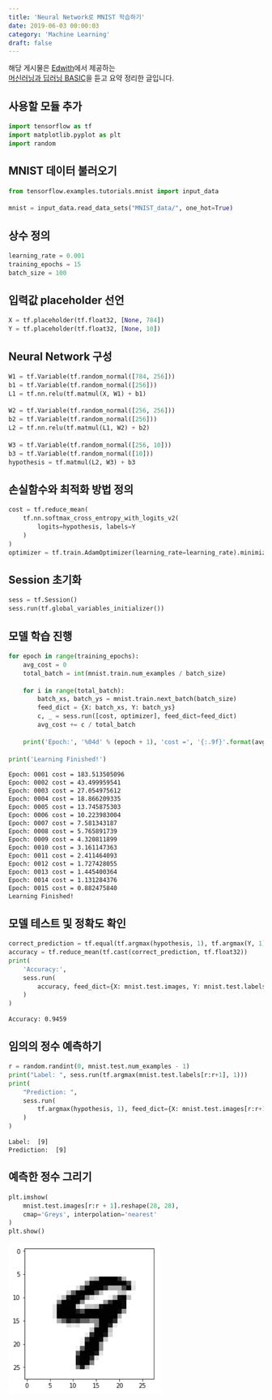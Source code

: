 ```yaml
---
title: 'Neural Network로 MNIST 학습하기'
date: 2019-06-03 00:00:03
category: 'Machine Learning'
draft: false
---
```


해당 게시물은 [Edwith](https://www.edwith.org)에서 제공하는<br/>
[머신러닝과 딥러닝 BASIC](https://www.edwith.org/others26/joinLectures/9829)을 듣고 요약 정리한 글입니다.

## 사용할 모듈 추가

```python
import tensorflow as tf
import matplotlib.pyplot as plt
import random
```

## MNIST 데이터 불러오기

```python
from tensorflow.examples.tutorials.mnist import input_data

mnist = input_data.read_data_sets("MNIST_data/", one_hot=True)
```

## 상수 정의

```python
learning_rate = 0.001
training_epochs = 15
batch_size = 100
```

## 입력값 placeholder 선언

```python
X = tf.placeholder(tf.float32, [None, 784])
Y = tf.placeholder(tf.float32, [None, 10])
```

## Neural Network 구성

```python
W1 = tf.Variable(tf.random_normal([784, 256]))
b1 = tf.Variable(tf.random_normal([256]))
L1 = tf.nn.relu(tf.matmul(X, W1) + b1)

W2 = tf.Variable(tf.random_normal([256, 256]))
b2 = tf.Variable(tf.random_normal([256]))
L2 = tf.nn.relu(tf.matmul(L1, W2) + b2)

W3 = tf.Variable(tf.random_normal([256, 10]))
b3 = tf.Variable(tf.random_normal([10]))
hypothesis = tf.matmul(L2, W3) + b3
```

## 손실함수와 최적화 방법 정의

```python
cost = tf.reduce_mean(
    tf.nn.softmax_cross_entropy_with_logits_v2(
        logits=hypothesis, labels=Y
    )
)
optimizer = tf.train.AdamOptimizer(learning_rate=learning_rate).minimize(cost)
```

## Session 초기화

```python
sess = tf.Session()
sess.run(tf.global_variables_initializer())
```

## 모델 학습 진행

```python
for epoch in range(training_epochs):
    avg_cost = 0
    total_batch = int(mnist.train.num_examples / batch_size)

    for i in range(total_batch):
        batch_xs, batch_ys = mnist.train.next_batch(batch_size)
        feed_dict = {X: batch_xs, Y: batch_ys}
        c, _ = sess.run([cost, optimizer], feed_dict=feed_dict)
        avg_cost += c / total_batch

    print('Epoch:', '%04d' % (epoch + 1), 'cost =', '{:.9f}'.format(avg_cost))

print('Learning Finished!')
```

    Epoch: 0001 cost = 183.513505096
    Epoch: 0002 cost = 43.499959541
    Epoch: 0003 cost = 27.054975612
    Epoch: 0004 cost = 18.866209335
    Epoch: 0005 cost = 13.745875303
    Epoch: 0006 cost = 10.223983004
    Epoch: 0007 cost = 7.581343187
    Epoch: 0008 cost = 5.765891739
    Epoch: 0009 cost = 4.320811899
    Epoch: 0010 cost = 3.161147363
    Epoch: 0011 cost = 2.411464093
    Epoch: 0012 cost = 1.727428055
    Epoch: 0013 cost = 1.445400364
    Epoch: 0014 cost = 1.131284376
    Epoch: 0015 cost = 0.882475840
    Learning Finished!

## 모델 테스트 및 정확도 확인

```python
correct_prediction = tf.equal(tf.argmax(hypothesis, 1), tf.argmax(Y, 1))
accuracy = tf.reduce_mean(tf.cast(correct_prediction, tf.float32))
print(
    'Accuracy:',
    sess.run(
        accuracy, feed_dict={X: mnist.test.images, Y: mnist.test.labels}
    )
)
```

    Accuracy: 0.9459

## 임의의 정수 예측하기

```python
r = random.randint(0, mnist.test.num_examples - 1)
print("Label: ", sess.run(tf.argmax(mnist.test.labels[r:r+1], 1)))
print(
    "Prediction: ",
    sess.run(
        tf.argmax(hypothesis, 1), feed_dict={X: mnist.test.images[r:r+1]}
    )
)
```

    Label:  [9]
    Prediction:  [9]

## 예측한 정수 그리기

```python
plt.imshow(
    mnist.test.images[r:r + 1].reshape(28, 28),
    cmap='Greys', interpolation='nearest'
)
plt.show()
```

<img src="./images/2019-06-03/1.png" width="300" height="auto" alt="아직 안만듬"><br/>
